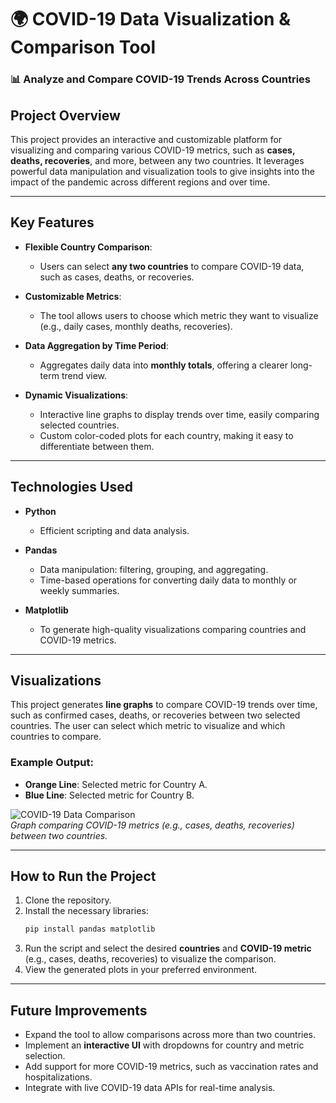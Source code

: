 # 🌍 COVID-19 Data Visualization & Comparison Tool

### 📊 Analyze and Compare COVID-19 Trends Across Countries

## Project Overview

This project provides an interactive and customizable platform for visualizing and comparing various COVID-19 metrics, such as **cases, deaths, recoveries**, and more, between any two countries. It leverages powerful data manipulation and visualization tools to give insights into the impact of the pandemic across different regions and over time.

---

## Key Features

- **Flexible Country Comparison**:
  - Users can select **any two countries** to compare COVID-19 data, such as cases, deaths, or recoveries.

- **Customizable Metrics**:
  - The tool allows users to choose which metric they want to visualize (e.g., daily cases, monthly deaths, recoveries).
  
- **Data Aggregation by Time Period**:
  - Aggregates daily data into **monthly totals**, offering a clearer long-term trend view.
  
- **Dynamic Visualizations**:
  - Interactive line graphs to display trends over time, easily comparing selected countries.
  - Custom color-coded plots for each country, making it easy to differentiate between them.

---

## Technologies Used

- **Python**
  - Efficient scripting and data analysis.

- **Pandas**
  - Data manipulation: filtering, grouping, and aggregating.
  - Time-based operations for converting daily data to monthly or weekly summaries.

- **Matplotlib**
  - To generate high-quality visualizations comparing countries and COVID-19 metrics.

---

## Visualizations

This project generates **line graphs** to compare COVID-19 trends over time, such as confirmed cases, deaths, or recoveries between two selected countries. The user can select which metric to visualize and which countries to compare.

### Example Output:

- **Orange Line**: Selected metric for Country A.
- **Blue Line**: Selected metric for Country B.

![COVID-19 Data Comparison](https://i.imgur.com/LcpUcnT.png)  
*Graph comparing COVID-19 metrics (e.g., cases, deaths, recoveries) between two countries.*

---


## How to Run the Project

1. Clone the repository.
2. Install the necessary libraries:
   ```bash
   pip install pandas matplotlib
   ```
3. Run the script and select the desired **countries** and **COVID-19 metric** (e.g., cases, deaths, recoveries) to visualize the comparison.
4. View the generated plots in your preferred environment.

---

## Future Improvements

- Expand the tool to allow comparisons across more than two countries.
- Implement an **interactive UI** with dropdowns for country and metric selection.
- Add support for more COVID-19 metrics, such as vaccination rates and hospitalizations.
- Integrate with live COVID-19 data APIs for real-time analysis.


